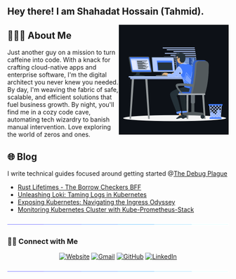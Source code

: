 ## Hey there! I am Shahadat Hossain (Tahmid).

<img align='right' src="coding.gif" width="250">


## 👨🏻‍💻 About Me

Just another guy on a mission to turn caffeine into code. With a knack for crafting cloud-native apps and enterprise software, I'm the digital architect you never knew you needed. By day, I'm weaving the fabric of safe, scalable, and efficient solutions that fuel business growth. By night, you'll find me in a cozy code cave, automating tech wizardry to banish manual intervention. Love exploring the world of zeros and ones. 

## 🌐 Blog

I write technical guides focused around getting started @[The Debug Plague](https://blog.tahmid.org)

- [Rust Lifetimes - The Borrow Checkers BFF](https://blog.tahmid.org/lifetimes-in-rust/)
- [Unleashing Loki: Taming Logs in Kubernetes](https://blog.tahmid.org/log-aggregation-in-kubernetes-using-loki/)
- [Exposing Kubernetes: Navigating the Ingress Odyssey](https://blog.tahmid.org/charting-the-ingress-nginx-course-a-kubernetes-odyssey/)
- [Monitoring Kubernetes Cluster with Kube-Prometheus-Stack](https://blog.tahmid.org/monitor-your-kubernetes-cluster-with-the-kube/)

<a href="https://www.youtube.com/watch?v=dQw4w9WgXcQ"><img src="colorbar.gif"></a>

### 🤝🏻 Connect with Me

<p align="center">
  	<a href="https://blog.tahmid.org"><img src="https://img.icons8.com/bubbles/50/000000/web.png" alt="Website"/></a>
	<a href="mailto:axel.tahmid@gmail.com"><img src="https://img.icons8.com/bubbles/50/000000/gmail.png" alt="Gmail"/></a>
	<a href="https://github.com/AxelTahmid"><img src="https://img.icons8.com/bubbles/50/000000/github.png" alt="GitHub"/></a>
	<a href="https://www.linkedin.com/in/axel-tahmid/"><img src="https://img.icons8.com/bubbles/50/000000/linkedin.png" alt="LinkedIn"/></a>
</p>

<a href="https://www.youtube.com/watch?v=dQw4w9WgXcQ"><img src="colorbar.gif"></a>
